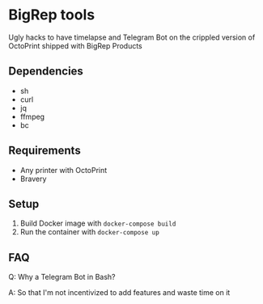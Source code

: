 # BigRep tools

Ugly hacks to have timelapse and Telegram Bot on the crippled version of OctoPrint shipped with BigRep Products 

## Dependencies
 - sh
 - curl
 - jq
 - ffmpeg
 - bc

## Requirements
 - Any printer with OctoPrint
 - Bravery

## Setup
1. Build Docker image with `docker-compose build`
2. Run the container with `docker-compose up`

## FAQ
Q: Why a Telegram Bot in Bash?

A: So that I'm not incentivized to add features and waste time on it
